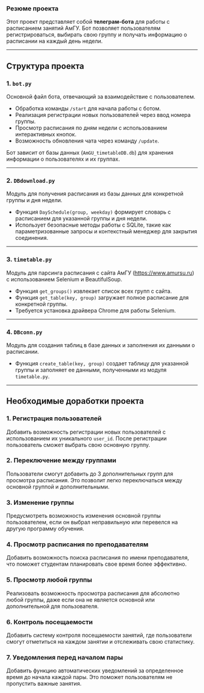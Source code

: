 ### Резюме проекта

Этот проект представляет собой **телеграм-бота** для работы с расписанием занятий АмГУ. Бот позволяет пользователям регистрироваться, выбирать свою группу и получать информацию о расписании на каждый день недели.

---

## Структура проекта

### 1. **`bot.py`**
Основной файл бота, отвечающий за взаимодействие с пользователем.  
- Обработка команды `/start` для начала работы с ботом.
- Реализация регистрации новых пользователей через ввод номера группы.
- Просмотр расписания по дням недели с использованием интерактивных кнопок.
- Возможность обновления чата через команду `/update`.

Бот зависит от базы данных (`AmGU_timetableDB.db`) для хранения информации о пользователях и их группах.

---

### 2. **`DBdownload.py`**
Модуль для получения расписания из базы данных для конкретной группы и дня недели.  
- Функция `DaySchedule(group, weekday)` формирует словарь с расписанием для указанной группы и дня недели.
- Использует безопасные методы работы с SQLite, такие как параметризованные запросы и контекстный менеджер для закрытия соединения.

---

### 3. **`timetable.py`**
Модуль для парсинга расписания с сайта АмГУ (https://www.amursu.ru) с использованием Selenium и BeautifulSoup.  
- Функция `get_groups()` извлекает список всех групп с сайта.
- Функция `get_table(key, group)` загружает полное расписание для конкретной группы.
- Требуется установка драйвера Chrome для работы Selenium.

---

### 4. **`DBconn.py`**
Модуль для создания таблиц в базе данных и заполнения их данными о расписании.  
- Функция `create_table(key, group)` создает таблицу для указанной группы и заполняет ее данными, полученными из модуля `timetable.py`.

---

## Необходимые доработки проекта

### 1. **Регистрация пользователей**
Добавить возможность регистрации новых пользователей с использованием их уникального `user_id`. После регистрации пользователь сможет выбрать свою основную группу.

### 2. **Переключение между группами**
Пользователи смогут добавить до 3 дополнительных групп для просмотра расписания. Это позволит легко переключаться между основной группой и дополнительными.

### 3. **Изменение группы**
Предусмотреть возможность изменения основной группы пользователем, если он выбрал неправильную или перевелся на другую программу обучения.

### 4. **Просмотр расписания по преподавателям**
Добавить возможность поиска расписания по имени преподавателя, что поможет студентам планировать свое время более эффективно.

### 5. **Просмотр любой группы**
Реализовать возможность просмотра расписания для абсолютно любой группы, даже если она не является основной или дополнительной для пользователя.

### 6. **Контроль посещаемости**
Добавить систему контроля посещаемости занятий, где пользователи смогут отметиться на каждом занятии и отслеживать свою статистику.

### 7. **Уведомления перед началом пары**
Добавить функцию автоматических уведомлений за определенное время до начала каждой пары. Это поможет пользователям не пропустить важные занятия.
